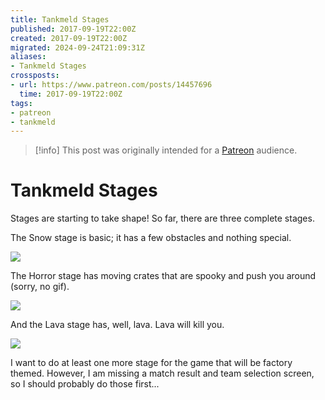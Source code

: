 ```yaml
---
title: Tankmeld Stages
published: 2017-09-19T22:00Z
created: 2017-09-19T22:00Z
migrated: 2024-09-24T21:09:31Z
aliases:
- Tankmeld Stages
crossposts:
- url: https://www.patreon.com/posts/14457696
  time: 2017-09-19T22:00Z
tags:
- patreon
- tankmeld
---
```


> [!info]
> This post was originally intended for a [Patreon](../tags/patreon.md) audience.

# Tankmeld Stages

Stages are starting to take shape! So far, there are three complete stages.

The Snow stage is basic; it has a few obstacles and nothing special.

![](201709192200-snow.png)

The Horror stage has moving crates that are spooky and push you around (sorry, no gif).

![](201709192200-horror.png)

And the Lava stage has, well, lava. Lava will kill you.

![](201709192200-lava.png)

I want to do at least one more stage for the game that will be factory themed. However, I am missing a match result and team selection screen, so I should probably do those first...

